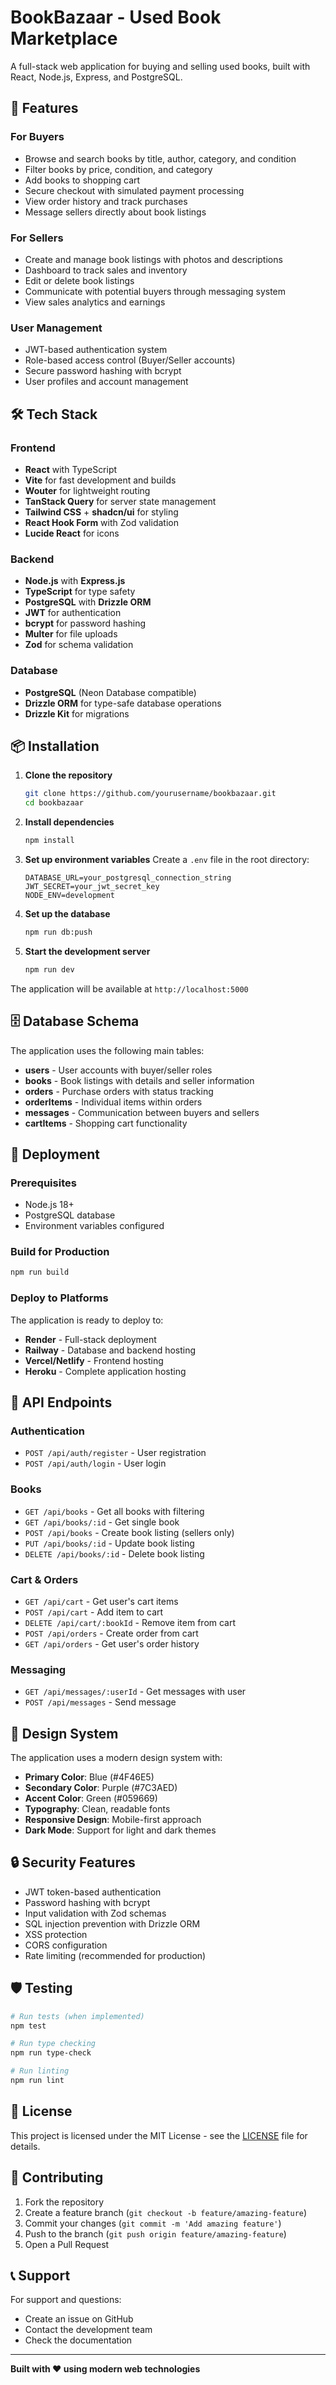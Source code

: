 # BookBazaar - Used Book Marketplace

A full-stack web application for buying and selling used books, built with React, Node.js, Express, and PostgreSQL.

## 🚀 Features

### For Buyers
- Browse and search books by title, author, category, and condition
- Filter books by price, condition, and category
- Add books to shopping cart
- Secure checkout with simulated payment processing
- View order history and track purchases
- Message sellers directly about book listings

### For Sellers
- Create and manage book listings with photos and descriptions
- Dashboard to track sales and inventory
- Edit or delete book listings
- Communicate with potential buyers through messaging system
- View sales analytics and earnings

### User Management
- JWT-based authentication system
- Role-based access control (Buyer/Seller accounts)
- Secure password hashing with bcrypt
- User profiles and account management

## 🛠️ Tech Stack

### Frontend
- **React** with TypeScript
- **Vite** for fast development and builds
- **Wouter** for lightweight routing
- **TanStack Query** for server state management
- **Tailwind CSS** + **shadcn/ui** for styling
- **React Hook Form** with Zod validation
- **Lucide React** for icons

### Backend
- **Node.js** with **Express.js**
- **TypeScript** for type safety
- **PostgreSQL** with **Drizzle ORM**
- **JWT** for authentication
- **bcrypt** for password hashing
- **Multer** for file uploads
- **Zod** for schema validation

### Database
- **PostgreSQL** (Neon Database compatible)
- **Drizzle ORM** for type-safe database operations
- **Drizzle Kit** for migrations

## 📦 Installation

1. **Clone the repository**
   ```bash
   git clone https://github.com/yourusername/bookbazaar.git
   cd bookbazaar
   ```

2. **Install dependencies**
   ```bash
   npm install
   ```

3. **Set up environment variables**
   Create a `.env` file in the root directory:
   ```env
   DATABASE_URL=your_postgresql_connection_string
   JWT_SECRET=your_jwt_secret_key
   NODE_ENV=development
   ```

4. **Set up the database**
   ```bash
   npm run db:push
   ```

5. **Start the development server**
   ```bash
   npm run dev
   ```

The application will be available at `http://localhost:5000`

## 🗄️ Database Schema

The application uses the following main tables:

- **users** - User accounts with buyer/seller roles
- **books** - Book listings with details and seller information
- **orders** - Purchase orders with status tracking
- **orderItems** - Individual items within orders
- **messages** - Communication between buyers and sellers
- **cartItems** - Shopping cart functionality

## 🚀 Deployment

### Prerequisites
- Node.js 18+ 
- PostgreSQL database
- Environment variables configured

### Build for Production
```bash
npm run build
```

### Deploy to Platforms
The application is ready to deploy to:
- **Render** - Full-stack deployment
- **Railway** - Database and backend hosting
- **Vercel/Netlify** - Frontend hosting
- **Heroku** - Complete application hosting

## 📱 API Endpoints

### Authentication
- `POST /api/auth/register` - User registration
- `POST /api/auth/login` - User login

### Books
- `GET /api/books` - Get all books with filtering
- `GET /api/books/:id` - Get single book
- `POST /api/books` - Create book listing (sellers only)
- `PUT /api/books/:id` - Update book listing
- `DELETE /api/books/:id` - Delete book listing

### Cart & Orders
- `GET /api/cart` - Get user's cart items
- `POST /api/cart` - Add item to cart
- `DELETE /api/cart/:bookId` - Remove item from cart
- `POST /api/orders` - Create order from cart
- `GET /api/orders` - Get user's order history

### Messaging
- `GET /api/messages/:userId` - Get messages with user
- `POST /api/messages` - Send message

## 🎨 Design System

The application uses a modern design system with:
- **Primary Color**: Blue (#4F46E5)
- **Secondary Color**: Purple (#7C3AED)
- **Accent Color**: Green (#059669)
- **Typography**: Clean, readable fonts
- **Responsive Design**: Mobile-first approach
- **Dark Mode**: Support for light and dark themes

## 🔒 Security Features

- JWT token-based authentication
- Password hashing with bcrypt
- Input validation with Zod schemas
- SQL injection prevention with Drizzle ORM
- XSS protection
- CORS configuration
- Rate limiting (recommended for production)

## 🛡️ Testing

```bash
# Run tests (when implemented)
npm test

# Run type checking
npm run type-check

# Run linting
npm run lint
```

## 📄 License

This project is licensed under the MIT License - see the [LICENSE](LICENSE) file for details.

## 🤝 Contributing

1. Fork the repository
2. Create a feature branch (`git checkout -b feature/amazing-feature`)
3. Commit your changes (`git commit -m 'Add amazing feature'`)
4. Push to the branch (`git push origin feature/amazing-feature`)
5. Open a Pull Request

## 📞 Support

For support and questions:
- Create an issue on GitHub
- Contact the development team
- Check the documentation

---

**Built with ❤️ using modern web technologies**